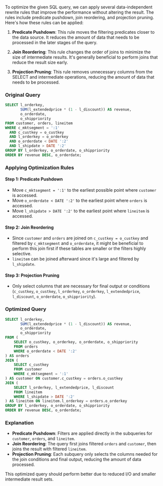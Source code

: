 To optimize the given SQL query, we can apply several data-independent rewrite rules that improve the performance without altering the result. The rules include predicate pushdown, join reordering, and projection pruning. Here's how these rules can be applied:

1. **Predicate Pushdown**: This rule moves the filtering predicates closer to the data source. It reduces the amount of data that needs to be processed in the later stages of the query.

2. **Join Reordering**: This rule changes the order of joins to minimize the size of intermediate results. It's generally beneficial to perform joins that reduce the result size early.

3. **Projection Pruning**: This rule removes unnecessary columns from the SELECT and intermediate operations, reducing the amount of data that needs to be processed.

### Original Query
```sql
SELECT l_orderkey, 
       SUM(l_extendedprice * (1 - l_discount)) AS revenue, 
       o_orderdate, 
       o_shippriority 
FROM customer, orders, lineitem 
WHERE c_mktsegment = ':1' 
  AND c_custkey = o_custkey 
  AND l_orderkey = o_orderkey 
  AND o_orderdate < DATE ':2' 
  AND l_shipdate > DATE ':2' 
GROUP BY l_orderkey, o_orderdate, o_shippriority 
ORDER BY revenue DESC, o_orderdate;
```

### Applying Optimization Rules

#### Step 1: Predicate Pushdown
- Move `c_mktsegment = ':1'` to the earliest possible point where `customer` is accessed.
- Move `o_orderdate < DATE ':2'` to the earliest point where `orders` is accessed.
- Move `l_shipdate > DATE ':2'` to the earliest point where `lineitem` is accessed.

#### Step 2: Join Reordering
- Since `customer` and `orders` are joined on `c_custkey = o_custkey` and filtered by `c_mktsegment` and `o_orderdate`, it might be beneficial to perform this join first if these tables are smaller or the filters highly selective.
- `lineitem` can be joined afterward since it's large and filtered by `l_shipdate`.

#### Step 3: Projection Pruning
- Only select columns that are necessary for final output or conditions (`c_custkey`, `o_custkey`, `l_orderkey`, `o_orderkey`, `l_extendedprice`, `l_discount`, `o_orderdate`, `o_shippriority`).

### Optimized Query
```sql
SELECT l_orderkey, 
       SUM(l_extendedprice * (1 - l_discount)) AS revenue, 
       o_orderdate, 
       o_shippriority 
FROM (
    SELECT o_custkey, o_orderkey, o_orderdate, o_shippriority
    FROM orders
    WHERE o_orderdate < DATE ':2'
) AS orders
JOIN (
    SELECT c_custkey
    FROM customer
    WHERE c_mktsegment = ':1'
) AS customer ON customer.c_custkey = orders.o_custkey
JOIN (
    SELECT l_orderkey, l_extendedprice, l_discount
    FROM lineitem
    WHERE l_shipdate > DATE ':2'
) AS lineitem ON lineitem.l_orderkey = orders.o_orderkey
GROUP BY l_orderkey, o_orderdate, o_shippriority 
ORDER BY revenue DESC, o_orderdate;
```

### Explanation
- **Predicate Pushdown**: Filters are applied directly in the subqueries for `customer`, `orders`, and `lineitem`.
- **Join Reordering**: The query first joins filtered `orders` and `customer`, then joins the result with filtered `lineitem`.
- **Projection Pruning**: Each subquery only selects the columns needed for the join conditions and final output, reducing the amount of data processed.

This optimized query should perform better due to reduced I/O and smaller intermediate result sets.
